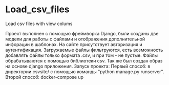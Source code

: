 # Load_csv_files
Load csv files with view colums

Проект выполнен с помощью фреймворка Django, были созданы две модели для работы с файлами и отображения дополнительной инфорации в шаблонах.
На сайте присутствует авторизация и аутентификация.
Загружаемые файлы фильтруются, есть возможность добавлять файлы только формата .csv, и при том - не пустые.
Файлы обрабатываются с помощью библиотеки csv.
Так же был создан образ на основе django приложения.
Запуск проекта: 
Первый способ: в директории csvsite/ с помощью команды "python manage.py runserver".
Второй способ: docker-compose up
